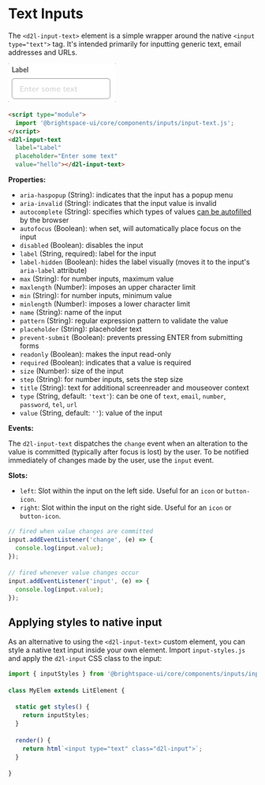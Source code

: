 # Text Inputs

The `<d2l-input-text>` element is a simple wrapper around the native `<input type="text">` tag. It's intended primarily for inputting generic text, email addresses and URLs.

![example screenshot of text input](../screenshots/text.gif?raw=true)

```html
<script type="module">
  import '@brightspace-ui/core/components/inputs/input-text.js';
</script>
<d2l-input-text
  label="Label"
  placeholder="Enter some text"
  value="hello"></d2l-input-text>
```

**Properties:**

- `aria-haspopup` (String):  indicates that the input has a popup menu
- `aria-invalid` (String): indicates that the input value is invalid
- `autocomplete` (String): specifies which types of values [can be autofilled](https://developer.mozilla.org/en-US/docs/Web/HTML/Attributes/autocomplete) by the browser
- `autofocus` (Boolean): when set, will automatically place focus on the input
- `disabled` (Boolean): disables the input
- `label` (String, required): label for the input
- `label-hidden` (Boolean): hides the label visually (moves it to the input's `aria-label` attribute)
- `max` (String): for number inputs, maximum value
- `maxlength` (Number): imposes an upper character limit
- `min` (String): for number inputs, minimum value
- `minlength` (Number): imposes a lower character limit
- `name` (String): name of the input
- `pattern` (String): regular expression pattern to validate the value
- `placeholder` (String): placeholder text
- `prevent-submit` (Boolean): prevents pressing ENTER from submitting forms
- `readonly` (Boolean): makes the input read-only
- `required` (Boolean): indicates that a value is required
- `size` (Number): size of the input
- `step` (String): for number inputs, sets the step size
- `title` (String): text for additional screenreader and mouseover context
- `type` (String, default: `'text'`): can be one of `text`, `email`, `number`, `password`, `tel`, `url`
- `value` (String, default: `''`): value of the input

**Events:**

The `d2l-input-text` dispatches the `change` event when an alteration to the value is committed (typically after focus is lost) by the user. To be notified immediately of changes made by the user, use the `input` event.

**Slots:**
* `left`: Slot within the input on the left side. Useful for an `icon` or `button-icon`.
* `right`: Slot within the input on the right side. Useful for an `icon` or `button-icon`.


```javascript
// fired when value changes are committed
input.addEventListener('change', (e) => {
  console.log(input.value);
});

// fired whenever value changes occur
input.addEventListener('input', (e) => {
  console.log(input.value);
});
```

## Applying styles to native input

As an alternative to using the `<d2l-input-text>` custom element, you can style a native text input inside your own element. Import `input-styles.js` and apply the `d2l-input` CSS class to the input:

```javascript
import { inputStyles } from '@brightspace-ui/core/components/inputs/input-styles.js';

class MyElem extends LitElement {

  static get styles() {
    return inputStyles;
  }

  render() {
    return html`<input type="text" class="d2l-input">`;
  }

}
```
